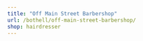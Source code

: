 ```yaml
---
title: "Off Main Street Barbershop"
url: /bothell/off-main-street-barbershop/
shop: hairdresser
---
```

